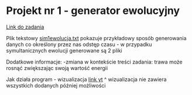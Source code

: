 # Projekt nr 1 - generator ewolucyjny

[Link do zadania](https://github.com/apohllo/obiektowe-lab/tree/master/lab8)

Plik tekstowy [sim1ewolucja.txt](https://github.com/what-ewer/Ewolucja/blob/master/sim1ewolucja.txt) pokazuje przykładowy sposób generowania danych co określony przez nas odstęp czasu - w przypadku symultanicznych ewolucji generowane są 2 pliki

Dodatkowe informacje:
-zmiana w kontekście treści zadania: trawa może rosnąć zwiększając swoją wartość energii

Jak działa program - wizualizacja [link yt](https://www.youtube.com/watch?v=qnEwMK_k2hI)
^ wizualizacja nie zawiera wszystkich dodanych później możliwości
